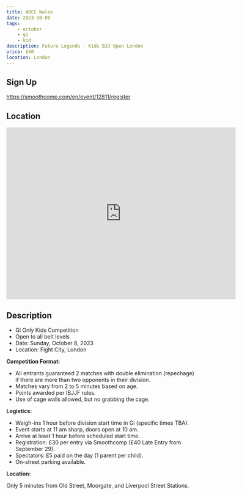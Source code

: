 ```yaml
---
title: ADCC Wales
date: 2023-10-08
tags:
    - october
    - gi
    - kid
description: Future Legends - Kids BJJ Open London 
price: £40
location: London
---
```

## Sign Up
https://smoothcomp.com/en/event/12811/register

## Location
<iframe src="https://www.google.com/maps/embed?pb=!1m17!1m12!1m3!1d2482.4968287197285!2d-0.08853102337901088!3d51.522446671816674!2m3!1f0!2f0!3f0!3m2!1i1024!2i768!4f13.1!3m2!1m1!2zNTHCsDMxJzIwLjgiTiAwwrAwNScwOS40Ilc!5e0!3m2!1sen!2suk!4v1696070994478!5m2!1sen!2suk" width="600" height="450" style="border:0;" allowfullscreen="" loading="lazy" referrerpolicy="no-referrer-when-downgrade"></iframe>

## Description

<ul>
    <li>Gi Only Kids Competition</li>
    <li>Open to all belt levels</li>
    <li>Date: Sunday, October 8, 2023</li>
    <li>Location: Fight City, London</li>
</ul>

<p><strong>Competition Format:</strong></p>
<ul>
    <li>All entrants guaranteed 2 matches with double elimination (repechage) if there are more than two opponents in their division.</li>
    <li>Matches vary from 2 to 5 minutes based on age.</li>
    <li>Points awarded per IBJJF rules.</li>
    <li>Use of cage walls allowed, but no grabbing the cage.</li>
</ul>

<p><strong>Logistics:</strong></p>
<ul>
    <li>Weigh-ins 1 hour before division start time in Gi (specific times TBA).</li>
    <li>Event starts at 11 am sharp, doors open at 10 am.</li>
    <li>Arrive at least 1 hour before scheduled start time.</li>
    <li>Registration: £30 per entry via Smoothcomp (£40 Late Entry from September 29).</li>
    <li>Spectators: £5 paid on the day (1 parent per child).</li>
    <li>On-street parking available.</li>
</ul>

<p><strong>Location:</strong></p>
<p>Only 5 minutes from Old Street, Moorgate, and Liverpool Street Stations.</p>
